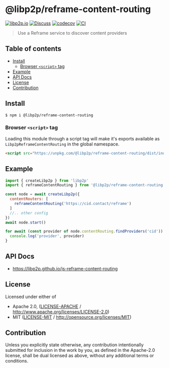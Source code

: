 # @libp2p/reframe-content-routing <!-- omit in toc -->

[![libp2p.io](https://img.shields.io/badge/project-libp2p-yellow.svg?style=flat-square)](http://libp2p.io/)
[![Discuss](https://img.shields.io/discourse/https/discuss.libp2p.io/posts.svg?style=flat-square)](https://discuss.libp2p.io)
[![codecov](https://img.shields.io/codecov/c/github/libp2p/js-reframe-content-routing.svg?style=flat-square)](https://codecov.io/gh/libp2p/js-reframe-content-routing)
[![CI](https://img.shields.io/github/actions/workflow/status/libp2p/js-reframe-content-routing/js-test-and-release.yml?branch=main\&style=flat-square)](https://github.com/libp2p/js-reframe-content-routing/actions/workflows/js-test-and-release.yml?query=branch%3Amain)

> Use a Reframe service to discover content providers

## Table of contents <!-- omit in toc -->

- [Install](#install)
  - [Browser `<script>` tag](#browser-script-tag)
- [Example](#example)
- [API Docs](#api-docs)
- [License](#license)
- [Contribution](#contribution)

## Install

```console
$ npm i @libp2p/reframe-content-routing
```

### Browser `<script>` tag

Loading this module through a script tag will make it's exports available as `Libp2pReframeContentRouting` in the global namespace.

```html
<script src="https://unpkg.com/@libp2p/reframe-content-routing/dist/index.min.js"></script>
```

## Example

```js
import { createLibp2p } from 'libp2p'
import { reframeContentRouting } from '@libp2p/reframe-content-routing'

const node = await createLibp2p({
  contentRouters: [
    reframeContentRouting('https://cid.contact/reframe')
  ]
  //.. other config
})
await node.start()

for await (const provider of node.contentRouting.findProviders('cid')) {
  console.log('provider', provider)
}
```

## API Docs

- <https://libp2p.github.io/js-reframe-content-routing>

## License

Licensed under either of

- Apache 2.0, ([LICENSE-APACHE](LICENSE-APACHE) / <http://www.apache.org/licenses/LICENSE-2.0>)
- MIT ([LICENSE-MIT](LICENSE-MIT) / <http://opensource.org/licenses/MIT>)

## Contribution

Unless you explicitly state otherwise, any contribution intentionally submitted for inclusion in the work by you, as defined in the Apache-2.0 license, shall be dual licensed as above, without any additional terms or conditions.
